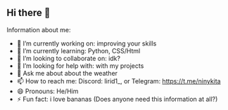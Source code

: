 ## Hi there 👋

Information about me:

- 🔭 I’m currently working on: improving your skills
- 🌱 I’m currently learning: Python, CSS/Html
- 👯 I’m looking to collaborate on: idk?
- 🤔 I’m looking for help with: with my projects
- 💬 Ask me about about the weather
- 📫 How to reach me: Discord: lirid1_, or Telegram: https://t.me/ninykita
- 😄 Pronouns: He/Him
- ⚡ Fun fact: i love bananas (Does anyone need this information at all?)
